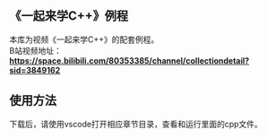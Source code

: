 ## 《一起来学C++》例程 
  
本库为视频《一起来学C++》的配套例程。  
B站视频地址：**https://space.bilibili.com/80353385/channel/collectiondetail?sid=3849162**  
  
## 使用方法  
下载后，请使用vscode打开相应章节目录，查看和运行里面的cpp文件。  
